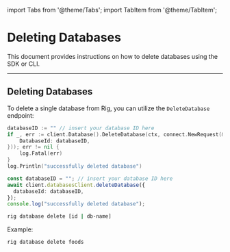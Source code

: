 import Tabs from '@theme/Tabs';
import TabItem from '@theme/TabItem';

# Deleting Databases

This document provides instructions on how to delete databases using the SDK or CLI.

<hr class="solid" />

## Deleting Databases

To delete a single database from Rig, you can utilize the `DeleteDatabase` endpoint:

<Tabs>
<TabItem value="go" label="Golang SDK">

```go
databaseID := "" // insert your database ID here
if _, err := client.Database().DeleteDatabase(ctx, connect.NewRequest(&database.DeleteDatabaseRequest{
    DatabaseId: databaseID,
})); err != nil {
    log.Fatal(err)
}
log.Println("successfully deleted database")
```

</TabItem>
<TabItem value="typescript" label="Typescript SDK">

```typescript
const databaseID = ""; // insert your database ID here
await client.databasesClient.deleteDatabase({
  databaseId: databaseID,
});
console.log("successfully deleted database");
```

</TabItem>
<TabItem value="cli" label="CLI">

```sh
rig database delete [id | db-name]
```

Example:

```sh
rig database delete foods
```

</TabItem>
</Tabs>
